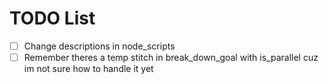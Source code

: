 # TODO List

- [ ] Change descriptions in node_scripts
- [ ] Remember theres a temp stitch in break_down_goal with is_parallel cuz im not sure how to handle it yet
